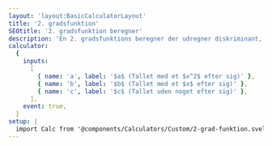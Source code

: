 ```yaml
---
layout: 'layout:BasicCalculatorLayout'
title: '2. gradsfunktion'
SEOtitle: '2. gradsfunktion beregner'
description: 'En 2. gradsfunktions beregner der udregner diskriminant, toppunkt og nulpunkter for en 2. gradsfunktion'
calculator:
  {
    inputs:
      [
        { name: 'a', label: '$a$ (Tallet med et $x^2$ efter sig)' },
        { name: 'b', label: '$b$ (Tallet med et $x$ efter sig)' },
        { name: 'c', label: '$c$ (Tallet uden noget efter sig)' },
      ],
    event: true,
  }
setup: |
  import Calc from '@components/Calculators/Custom/2-grad-funktion.svelte'
---
```


<Calc client:load />
